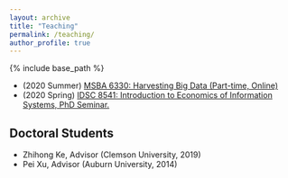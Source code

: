 ```yaml
---
layout: archive
title: "Teaching"
permalink: /teaching/
author_profile: true
---
```


{% include base_path %}

- (2020 Summer) <a href="https://pages.github.umn.edu/deliu/bigdata20/" rel="nofollow" target='_blank'>MSBA 6330: Harvesting Big Data (Part-time, Online) </a>
- (2020 Spring) <a href="https://pages.github.umn.edu/deliu/econis20/" rel="nofollow" target='_blank'>IDSC 8541: Introduction to Economics of Information Systems, PhD Seminar.</a>

## Doctoral Students

- Zhihong Ke, Advisor (Clemson University, 2019)
- Pei Xu, Advisor (Auburn University, 2014)

